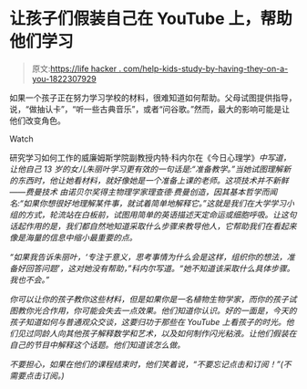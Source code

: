 # 让孩子们假装自己在 YouTube 上，帮助他们学习

> 原文:[https://life hacker . com/help-kids-study-by-having-they-on-a-you-1822307929](https://lifehacker.com/help-kids-study-by-having-them-pretend-theyre-on-a-yout-1822307929)

如果一个孩子正在努力学习学校的材料，很难知道如何帮助。父母试图提供指导，说，“做抽认卡”，“听一些古典音乐”，或者“问谷歌。”然而，最大的影响可能是让他们改变角色。

Watch

研究学习如何工作的威廉姆斯学院副教授内特·科内尔在《今日心理学》[](https://www.psychologytoday.com/blog/everybody-is-stupid-except-you/201801/three-words-helped-my-13-year-old-study-better)*中写道，让他自己 13 岁的女儿朱丽叶学习更有效的一句话是:“准备教学。”当她试图理解新的东西时，他让她看材料，就好像她是一个准备上课的老师。这项技术并不新鲜——费曼技术 由诺贝尔奖得主物理学家理查德·费曼创造，因其基本哲学而闻名:“如果你想很好地理解某件事，就试着简单地解释它。”这就是我们在大学学习小组的方式，轮流站在白板前，试图用简单的英语描述天定命运或细胞呼吸。让这句话起作用的是，我们都自然地知道采取什么步骤来教导他人，它帮助我们在看起来像是海量的信息中缩小最重要的点。*

*“如果我告诉朱丽叶，‘专注于意义，思考事情为什么会是这样，组织你的想法，准备好回答问题’，这对她没有帮助，”科内尔写道。“她不知道该采取什么具体步骤。我也不会。”*

*你可以让你的孩子教你这些材料，但是如果你是一名植物生物学家，而你的孩子试图教你光合作用，你可能会失去一点效果。*他们知道你认识*。好的一面是，今天的孩子知道如何与普通观众交谈，这要归功于那些在 YouTube 上看孩子的时光。他们见过同龄人向其他孩子解释数学和艺术，以及如何制作闪光粘液。让他们假装在自己的节目中解释这个话题。他们知道该怎么做。*

*不要担心，如果在他们的课程结束时，他们笑着说，“不要忘记点击和订阅！”(不需要点击订阅。)*